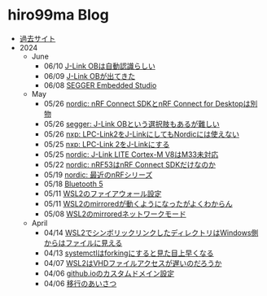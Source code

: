 # hiro99ma Blog

* [過去サイト](https://hiro99ma.blogspot.com/)
* 2024
  * June
    * 06/10 [J-Link OBは自動認識らしい](2024/06/09/20240610-jlink.md)
    * 06/09 [J-Link OBが出てきた](2024/06/09/20240609-jlink.md)
    * 06/08 [SEGGER Embedded Studio](2024/06/20240608-ses.md)
  * May
    * 05/26 [nordic: nRF Connect SDKとnRF Connect for Desktopは別物](2024/05/20240526-sdk.md)
    * 05/26 [segger: J-Link OBという選択肢もあるが難しい](2024/05/20240526-nrf53dk.md)
    * 05/26 [nxp: LPC-Link2をJ-LinkにしてもNordicには使えない](2024/05/20240526-lpclink2.md)
    * 05/25 [nxp: LPC-Link 2をJ-Linkにする](2024/05/20240525-lpclink2.md)
    * 05/25 [nordic: J-Link LITE Cortex-M V8はM33未対応](2024/05/20240525-nrfconn.md)
    * 05/22 [nordic: nRF53はnRF Connect SDKだけなのか](2024/05/20240522-nrfconn.md)
    * 05/19 [nordic: 最近のnRFシリーズ](2024/05/20240519-nordic.md)
    * 05/18 [Bluetooth 5](2024/05/20240518-bl5.md)
    * 05/11 [WSL2のファイアウォール設定](2024/05/20240511-wsl2-firewall.md)
    * 05/11 [WSL2のmirroredが動くようになったがよくわからん](2024/05/20240511-wsl2.md)
    * 05/08 [WSL2のmirroredネットワークモード](2024/05/20240508-wsl2.md)
  * April
    * 04/14 [WSL2でシンボリックリンクしたディレクトリはWindows側からはファイルに見える](2024/04/20240414-wsl.md)
    * 04/13 [systemctlはforkingにすると見た目上早くなる](2024/04/20240413-systemd.md)
    * 04/07 [WSL2はVHDファイルアクセスが遅いのだろうか](2024/04/20240407-wsl.md)
    * 04/06 [github.ioのカスタムドメイン設定](2024/04/20240406-githubio.md)
    * 04/06 [移行のあいさつ](2024/04/20240406-greeting.md)
